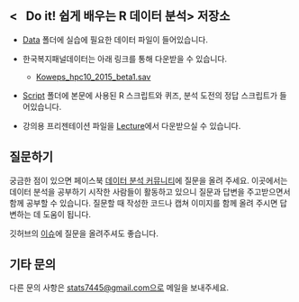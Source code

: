 ﻿<   Do it! 쉽게 배우는 R 데이터 분석> 저장소
---
- [Data](https://github.com/youngwoos/Doit_R/tree/master/Data) 폴더에 실습에 필요한 데이터 파일이 들어있습니다.

- 한국복지패널데이터는 아래 링크를 통해 다운받을 수 있습니다.
    + [Koweps_hpc10_2015_beta1.sav](http://bit.ly/Koweps_hpc10_2015_v2)
- [Script](https://github.com/youngwoos/Doit_R/tree/master/Script) 폴더에 본문에 사용된 R 스크립트와 퀴즈, 분석 도전의 정답 스크립트가 들어있습니다.
- 강의용 프리젠테이션 파일을 [Lecture](https://github.com/youngwoos/Doit_R/tree/master/Lecture)에서 다운받으실 수 있습니다.

## 질문하기
궁금한 점이 있으면 페이스북 [데이터 분석 커뮤니티](https://www.facebook.com/groups/datacommunity)에 질문을 올려 주세요. 이곳에서는 데이터 분석을 공부하기 시작한 사람들이 활동하고 있으니 질문과 답변을 주고받으면서 함께 공부할 수 있습니다. 질문할 때 작성한 코드나 캡쳐 이미지를 함께 올려 주시면 답변하는 데 도움이 됩니다.

깃허브의 [이슈](https://github.com/youngwoos/Doit_R/issues/1)에 질문을 올려주셔도 좋습니다.

## 기타 문의
다른 문의 사항은 stats7445@gmail.com으로 메일을 보내주세요.
